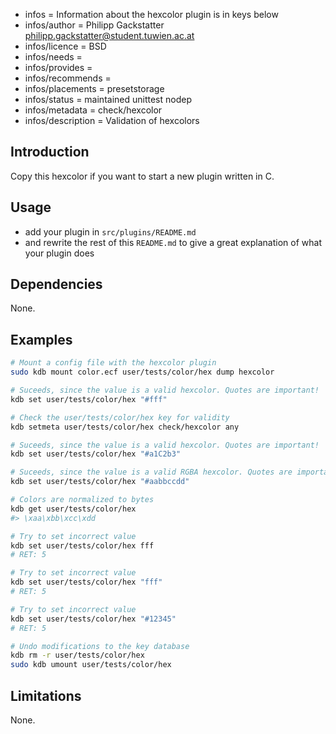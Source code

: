 - infos = Information about the hexcolor plugin is in keys below
- infos/author = Philipp Gackstatter <philipp.gackstatter@student.tuwien.ac.at>
- infos/licence = BSD
- infos/needs =
- infos/provides =
- infos/recommends =
- infos/placements = presetstorage
- infos/status = maintained unittest nodep
- infos/metadata = check/hexcolor
- infos/description = Validation of hexcolors

## Introduction

Copy this hexcolor if you want to start a new
plugin written in C.

## Usage

- add your plugin in `src/plugins/README.md`
- and rewrite the rest of this `README.md` to give a great
  explanation of what your plugin does

## Dependencies

None.

## Examples

```sh
# Mount a config file with the hexcolor plugin
sudo kdb mount color.ecf user/tests/color/hex dump hexcolor

# Suceeds, since the value is a valid hexcolor. Quotes are important!
kdb set user/tests/color/hex "#fff"

# Check the user/tests/color/hex key for validity
kdb setmeta user/tests/color/hex check/hexcolor any

# Suceeds, since the value is a valid hexcolor. Quotes are important!
kdb set user/tests/color/hex "#a1C2b3"

# Suceeds, since the value is a valid RGBA hexcolor. Quotes are important!
kdb set user/tests/color/hex "#aabbccdd"

# Colors are normalized to bytes
kdb get user/tests/color/hex
#> \xaa\xbb\xcc\xdd

# Try to set incorrect value
kdb set user/tests/color/hex fff
# RET: 5

# Try to set incorrect value
kdb set user/tests/color/hex "fff"
# RET: 5

# Try to set incorrect value
kdb set user/tests/color/hex "#12345"
# RET: 5

# Undo modifications to the key database
kdb rm -r user/tests/color/hex
sudo kdb umount user/tests/color/hex
```

## Limitations

None.
